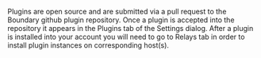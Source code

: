 Plugins are open source and are submitted via a pull request to the Boundary github plugin repository. Once a plugin is accepted into the repository it appears in the Plugins tab of the Settings dialog. After a plugin is installed into your account you will need to go to Relays tab in order to install plugin instances on corresponding host(s).
